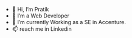 - 👋 Hi, I’m Pratik
- 👀 I’m a Web Developer
- 🌱 I’m currently Working as a SE in Accenture.
- 📫 reach me in Linkedin 

<!---
pratikprajapati0708/pratikprajapati0708 is a ✨ special ✨ repository because its `README.md` (this file) appears on your GitHub profile.
You can click the Preview link to take a look at your changes.
--->
